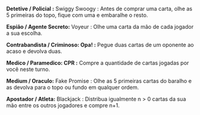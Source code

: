 __Detetive / Policial :__ Swiggy Swoogy : Antes de comprar uma carta, olhe as 5 primeiras do topo, fique com uma e embaralhe o resto.


__Espião / Agente Secreto:__ Voyeur : Olhe uma carta da mão de cada jogador a sua escolha.


__Contrabandista / Criminoso: Opa! :__ Pegue duas cartas de um oponente ao acaso e devolva duas.


__Medico / Paramedico: CPR :__ Compre a quantidade de cartas jogadas por você neste turno.


__Medium / Oraculo:__ Fake Promise : Olhe as 5 primeiras cartas do baralho e as devolva para o topo ou fundo em qualquer ordem.


__Apostador / Atleta:__ Blackjack : Distribua igualmente n > 0 cartas da sua mão entre os outros jogadores e compre n+1.

